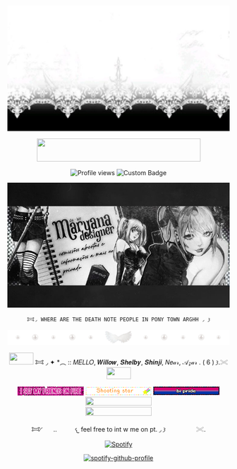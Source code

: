 <p align=center

![image](77cd09ec08ac488163c61e1857680498.jpg)

<p align=center

<a href="https://www.glitter-graphics.com"><img src="http://dl7.glitter-graphics.net/pub/439/439857hze1vgnqaz.gif" width=371 height=52 border=0></a><br><a href="https://www.glitter-graphics.com" target=_blank></a>

<p align=center

![Profile views](https://komarev.com/ghpvc/?username=yourusername&label=^v^&color=ffffff)
![Custom Badge](https://img.shields.io/badge/◜𐂯.𐦯-𓂐mello.𐦯-white?style=for-the-badge&logo=github)
<p align=center

![Alt text](e649a0021c82f43dc90e29013a4f0629.jpg)

<p align=center

    𐂯◞ WHERE ARE THE DEATH NOTE PEOPLE IN PONY TOWN ARGHH ◞ 𐦯

<p align=center

![image](68747470733a2f2f66696c65732e636174626f782e6d6f652f6d31783935382e6a7067.jpeg)

<p align=center

<img src="http://dl7.glitter-graphics.net/pub/706/706287isbesoi4u7.gif" width=55 height=27 border=0></a> 𐂯 ◞ ✦ *︵ :: 𝑀𝐸𝐿𝐿𝑂,   𝑾𝒊𝒍𝒍𝒐𝒘,   𝑺𝒉𝒆𝒍𝒃𝒚,   𝑺𝒉𝒊𝒏𝒋𝒊,   𝑁𝑒𝒶𝓇,  𝒜𝓏𝒶𝓇 . ( 6 )  𐦯.𓏵 <img src="http://dl7.glitter-graphics.net/pub/706/706287isbesoi4u7.gif" width=55 height=27 border=0></a>

<p align=center

![Alt text](tumblr_34ec925de8b659e4baecb53bb6476e4d_1d256b58_250.gif)
![Alt text](blinkiesCafe-Nx.gif)
![Alt text](blinkiesCafe-Ea.gif)
<a href="https://www.glitter-graphics.com"><img src="http://dl9.glitter-graphics.net/pub/523/523619kq839m3zgi.gif" width=150 height=20 border=0></a><br><a href="https://www.glitter-graphics.com" target=_blank></a>
<a href="https://www.glitter-graphics.com"><img src="http://dl2.glitter-graphics.net/pub/969/969132ff3t2b4u2x.gif" width=150 height=20 border=0></a><br><a href="https://www.glitter-graphics.com" target=_blank></a>

<p align=center

𐂯◜⠀ ⠀..⠀⠀⠀⠀𐔌 feel free to int w me on pt. ◞ 𐦯⠀ ⠀⠀⠀⠀⠀ 𓏵. 

<p align=center

[![Spotify](https://img.shields.io/badge/Spotify-Listen%20Now-green?logo=spotify)](https://open.spotify.com/user/314mut7imtpm6vc6oq3g32g722qy)

<p align=center

[![spotify-github-profile](https://spotify-github-profile.kittinanx.com/api/view?uid=314mut7imtpm6vc6oq3g32g722qy&cover_image=true&theme=default&show_offline=false&background_color=121212&interchange=false&bar_color=ffffff)](https://github.com/kittinan/spotify-github-profile)
